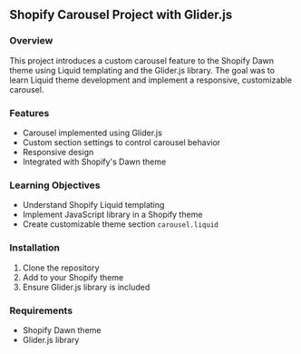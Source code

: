## Shopify Carousel Project with Glider.js

### Overview
This project introduces a custom carousel feature to the Shopify Dawn theme using Liquid templating and the Glider.js library. The goal was to learn Liquid theme development and implement a responsive, customizable carousel.

### Features

- Carousel implemented using Glider.js
- Custom section settings to control carousel behavior
- Responsive design
- Integrated with Shopify's Dawn theme

### Learning Objectives

- Understand Shopify Liquid templating
- Implement JavaScript library in a Shopify theme
- Create customizable theme section `carousel.liquid`

### Installation

1. Clone the repository
2. Add to your Shopify theme
3. Ensure Glider.js library is included

### Requirements

- Shopify Dawn theme
- Glider.js library
